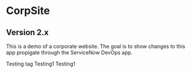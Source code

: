 # CorpSite

## Version 2.x

This is a demo of a corporate website.  The goal is to show changes to this app propigate through the ServiceNow DevOps app.

Testing tag
Testing1
Testing1

